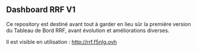## Dashboard RRF V1

Ce repository est destiné avant tout à garder en lieu sûr la première version du Tableau de Bord RRF, avant évolution et améliorations diverses.

Il est visible en utilisation : http://rrf.f5nlg.ovh


